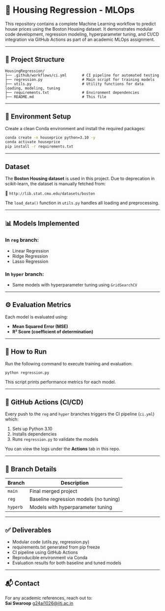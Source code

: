 # 🏡 Housing Regression - MLOps

This repository contains a complete Machine Learning workflow to predict house prices using the Boston Housing dataset. It demonstrates modular code development, regression modeling, hyperparameter tuning, and CI/CD integration via GitHub Actions as part of an academic MLOps assignment.

---

## 📂 Project Structure

```
HousingRegression/
├── .github/workflows/ci.yml       # CI pipeline for automated testing
├── regression.py                  # Main script for training models
├── utils.py                       # Utility functions for data loading, modeling, tuning
├── requirements.txt               # Environment dependencies
├── README.md                      # This file
```

---

## 🔧 Environment Setup

Create a clean Conda environment and install the required packages:

```bash
conda create -n houseprice python=3.10 -y
conda activate houseprice
pip install -r requirements.txt
```

---

##  Dataset

The **Boston Housing dataset** is used in this project. Due to deprecation in scikit-learn, the dataset is manually fetched from:

📎 `http://lib.stat.cmu.edu/datasets/boston`

The `load_data()` function in `utils.py` handles all loading and preprocessing.

---

## 📊 Models Implemented

### In `reg` branch:
- Linear Regression
- Ridge Regression
- Lasso Regression

### In `hyper` branch:
- Same models with hyperparameter tuning using `GridSearchCV`

---

## ⚙️ Evaluation Metrics

Each model is evaluated using:
- **Mean Squared Error (MSE)**
- **R² Score (coefficient of determination)**

---

## 🚀 How to Run

Run the following command to execute training and evaluation:

```bash
python regression.py
```

This script prints performance metrics for each model.

---

## 🤖 GitHub Actions (CI/CD)

Every push to the `reg` and `hyper` branches triggers the CI pipeline (`ci.yml`) which:

1. Sets up Python 3.10
2. Installs dependencies
3. Runs `regression.py` to validate the models

You can view the logs under the **Actions** tab in this repo.

---

## 🧠 Branch Details

| Branch   | Description                               |
|----------|-------------------------------------------|
| `main`   | Final merged project                      |
| `reg`    | Baseline regression models (no tuning)    |
| `hyperb`  | Models with hyperparameter tuning         |

---

## ✅ Deliverables

- Modular code (utils.py, regression.py)
- requirements.txt generated from pip freeze
- CI pipeline using GitHub Actions
- Reproducible environment via Conda
- Evaluation results for both baseline and tuned models

---

## 📬 Contact

For any academic references, reach out to:  
**Sai Swaroop** 
g24ai1026@iitj.ac.in

